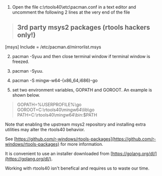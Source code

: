 1. Open the file c:\rtools40\etc\pacman.conf in a text editor and uncomment the following 2 lines at the very end of the file

> ## 3rd party msys2 packages (rtools hackers only!)
[msys]
Include = /etc/pacman.d/mirrorlist.msys

2. pacman -Syuu and then close terminal window if terminal window is freezed.

3. pacman -Syuu.

4. pacman -S mingw-w64-{x86_64,i686}-go

5. set two environment variables, GOPATH and GOROOT. An example is shown below.

> GOPATH=%USERPROFILE%\go
GOROOT=C:\rtools40\mingw64\lib\go
PATH=C:\rtools40\mingw64\bin:$PATH

Note that enabling the upstream msys2 repository and installing extra utilities may alter the rtools40 behavior.

See [https://github.com/r-windows/rtools-packages](https://github.com/r-windows/rtools-packages) for more information.

It is convenient to use an installer downloaded from [https://golang.org/dl/](https://golang.org/dl/).

Working with rtools40 isn't benefical and requires us to waste our time.
